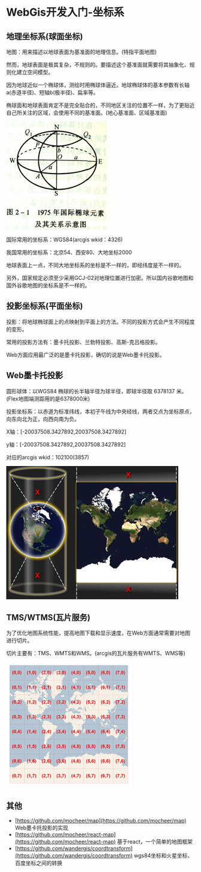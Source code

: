 #   WebGis开发入门-坐标系

##  地理坐标系(球面坐标)
地图：用来描述以地球表面为基准面的地理信息。(特指平面地图)

然而，地球表面是极其复杂，不规则的。要描述这个基准面就需要将其抽象化、规则化建立空间模型。

因为地球近似一个椭球体，测绘时用椭球体逼近。地球椭球体的基本参数有长轴a(赤道半径)、短轴b(极半径)、扁率等。

椭球面和地球表面肯定不是完全贴合的，不同地区关注的位置不一样，为了更贴近自己所关注的区域，会使用不同的基准面。(地心基准面、区域基准面)

![Alt text](../assets/1.png "1975年国际椭球元素及其关系示意图")

国际常用的坐标系：WGS84(arcgis wkid：4326)

我国常用的坐标系：北京54、西安80、大地坐标2000

地球表面上一点，不同大地坐标系的坐标是不一样的，即经纬度是不一样的。

另外，国家规定必须至少采用GCJ-02对地理位置进行加密。所以国内谷歌地图和国外谷歌地图的坐标系是不一样的。

##  投影坐标系(平面坐标)
投影：将地球椭球面上的点映射到平面上的方法。不同的投影方式会产生不同程度的变形。

常用的投影方法有：墨卡托投影、兰勃特投影、高斯-克吕格投影。

Web方面应用最广泛的是墨卡托投影，确切的说是Web墨卡托投影。

##  Web墨卡托投影
圆形球体：以WGS84 椭球的长半轴半径为球半径，即球半径取 6378137 米。(Flex地图端测距用的是6378000米)

投影坐标系：以赤道为标准纬线，本初子午线为中央经线，两者交点为坐标原点，向东向北为正，向西向南为负。

X轴：[-20037508.3427892,20037508.3427892]

y轴：[-20037508.3427892,20037508.3427892]

对应的arcgis wkid：102100(3857)

![Alt text](../assets/2.png "Web墨卡托投影")
##  TMS/WTMS(瓦片服务)
为了优化地图系统性能，提高地图下载和显示速度，在Web方面通常需要对地图进行切片。

切片主要有：TMS、WMTS和WMS。(arcgis的瓦片服务有WMTS、WMS等)

![Alt text](../assets/3.png "TMS")
##  其他
-   [https://github.com/mocheer/map](https://github.com/mocheer/map) 
    Web墨卡托投影的实现
-   [https://github.com/mocheer/react-map](https://github.com/mocheer/react-map) 
    基于react，一个简单的地图框架
-   [https://github.com/wandergis/coordtransform](https://github.com/wandergis/coordtransform)
    wgs84坐标和火星坐标、百度坐标之间的转换










